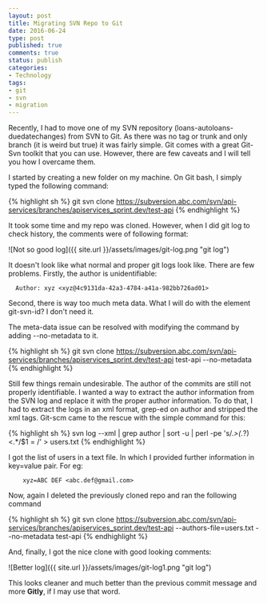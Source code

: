 ```yaml
---
layout: post
title: Migrating SVN Repo to Git
date: 2016-06-24
type: post
published: true
comments: true
status: publish
categories:
- Technology
tags:
- git
- svn
- migration
---
```


  Recently, I had to move one of my SVN repository (loans-autoloans-duedatechanges) from SVN to Git. As there was no tag or trunk and only branch (it is weird but true) it was fairly simple. Git comes with a great Git-Svn toolkit that you can use. However, there are few caveats and I will tell you how I overcame them. 

I started by creating a new folder on my machine. On Git bash, I simply typed the following command:

{% highlight sh %}
git svn clone https://subversion.abc.com/svn/api-services/branches/apiservices_sprint.dev/test-api
{% endhighlight %}

It took some time and my repo was cloned. However, when I did git log to check history, the comments were of following format:

![Not so good log]({{ site.url }}/assets/images/git-log.png "git log")


It doesn't look like what normal and proper git logs look like. There are few problems. Firstly, the author is unidentifiable:

  ```
    Author: xyz <xyz@4c9131da-42a3-4784-a41a-982bb726ad01>
  ```

Second, there is way too much meta data. What I will do with the element git-svn-id? I don't need it.

The meta-data issue can be resolved with modifying the command by adding --no-metadata to it.

{% highlight sh %}
    git svn clone https://subversion.abc.com/svn/api-services/branches/apiservices_sprint.dev/test-api test-api --no-metadata
{% endhighlight %}

Still few things remain undesirable. The author of the commits are still not properly identifiable. I wanted a way to extract the author information from the SVN log and replace it with the proper author information. To do that, I had to extract the logs in an xml format, grep-ed on author and stripped the xml tags. Git-scm came to the rescue with the simple command for this:

{% highlight sh %}
    svn log --xml | grep author | sort -u | perl -pe 's/.*>(.*?)<.*/$1 = /'  > users.txt
{% endhighlight %}

I got the list of users in a text file. In which I provided further information in key=value pair. For eg:

```
    xyz=ABC DEF <abc.def@gmail.com>
```

Now, again I deleted the previously cloned repo and ran the following command

{% highlight sh %}
    git svn clone https://subversion.abc.com/svn/api-services/branches/apiservices_sprint.dev/test-api --authors-file=users.txt --no-metadata test-api
{% endhighlight %}

And, finally, I got the nice clone with good looking comments:

  ![Better log]({{ site.url }}/assets/images/git-log1.png "git log")

This looks cleaner and much better than the previous commit message and more **Gitly**, if I may use that word. 